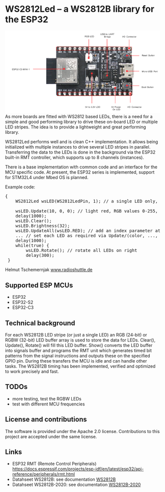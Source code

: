 # WS2812Led – a WS2812B library for the ESP32
![Title image](/docs/WS2812Led-Sample.png)
As more boards are fitted with WS2812 based LEDs, there is a need for a simple and good performing library to drive these on-board LED or multiple LED stripes. The idea is to provide a lightweight and great performing library.

WS2812Led performs well and is clean C++ implementation. It allows being initialized with multiple instances to drive several LED stripes in parallel. Transferring the data to the LEDs is done in the background via the ESP32 built-in RMT controller, which supports up to 8 channels (instances).

There is a base implementation with common code and an interface for the MCU specific code. At present, the ESP32 series is implemented, support for STM32L4 under Mbed OS is planned.

Example code:
<pre>
{
	WS2812Led wsLED(WS2812LedPin, 1); // a single LED only, any number of LEDs can be specified
	
	wsLED.Update(10, 0, 0); // light red, RGB values 0-255, 
	delay(1000);
	wsLED.Clear();
	wsLED.Brightness(32);
	wsLED.UpdateAll(wsLED.RED); // add an index parameter at end for a specifiy LED
 	... // set each LED as required via Update/(color, ..., LEDIndex)
	delay(1000);
	while(true) {
		wsLED.Rotate(); // rotate all LEDs on right
		delay(300);
 }
</pre>

Helmut Tschemernjak
www.radioshuttle.de

## Supported ESP MCUs
- ESP32
- ESP32-S2
- ESP32-C3

## Technical background
For each WS2812B LED stripe (or just a single LED) an RGB (24-bit) or RGBW (32-bit) LED buffer array is used to store the data for LEDs. Clear(), Update(), Rotate() will fill this LED buffer. Show() converts the LED buffer into signals buffer and programs the RMT unit which generates timed bit patterns from the signal instructions and outputs these on the specified GPIO pin. During these transfers the MCU is idle and can handle other tasks.
The WS2812B timing has been implemented, verified and optimized to work precisely and fast.

## TODOs
- more testing, test the RGBW LEDs
- test with different MCU frequencies

## License and contributions

The software is provided under the Apache 2.0 license. Contributions to this project are accepted under the same license.

## Links
- ESP32 RMT (Remote Control Peripherals)  https://docs.espressif.com/projects/esp-idf/en/latest/esp32/api-reference/peripherals/rmt.html
- Datahseet WS2812B: see documentation [WS2812B](/docs/WS2812B.pdf)
- Datahseet WS2812B-2020: see documentation [WS2812B-2020](/docs/WS2812B-2020_V10_EN.pdf)
